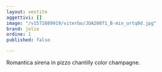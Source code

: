 ```yaml
---
layout: vestito
aggettivi: []
image: "/v1572889919/viterbo/JOA20071_B-min_urtq0d.jpg"
brand: jolie
ordine: 1
published: false

---
```

Romantica sirena in pizzo chantilly color champagne.